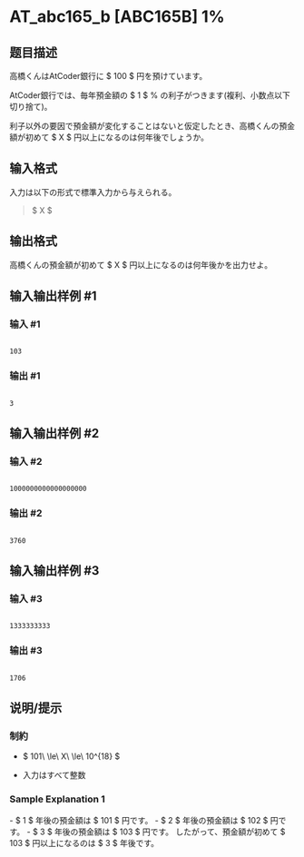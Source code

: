 # AT_abc165_b [ABC165B] 1%

## 题目描述

[problemUrl]: https://atcoder.jp/contests/abc165/tasks/abc165_b

高橋くんはAtCoder銀行に $ 100 $ 円を預けています。

AtCoder銀行では、毎年預金額の $ 1 $ % の利子がつきます(複利、小数点以下切り捨て)。

利子以外の要因で預金額が変化することはないと仮定したとき、高橋くんの預金額が初めて $ X $ 円以上になるのは何年後でしょうか。

## 输入格式

入力は以下の形式で標準入力から与えられる。

> $ X $

## 输出格式

高橋くんの預金額が初めて $ X $ 円以上になるのは何年後かを出力せよ。

## 输入输出样例 #1

### 输入 #1

```
103
```

### 输出 #1

```
3
```

## 输入输出样例 #2

### 输入 #2

```
1000000000000000000
```

### 输出 #2

```
3760
```

## 输入输出样例 #3

### 输入 #3

```
1333333333
```

### 输出 #3

```
1706
```

## 说明/提示

### 制約

- $ 101\ \le\ X\ \le\ 10^{18} $
- 入力はすべて整数

### Sample Explanation 1

\- $ 1 $ 年後の預金額は $ 101 $ 円です。 - $ 2 $ 年後の預金額は $ 102 $ 円です。 - $ 3 $ 年後の預金額は $ 103 $ 円です。 したがって、預金額が初めて $ 103 $ 円以上になるのは $ 3 $ 年後です。